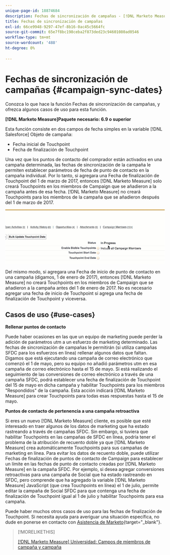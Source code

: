 ```yaml
---
unique-page-id: 18874684
description: Fechas de sincronización de campañas - [!DNL Marketo Measure] - Documentación del producto
title: Fechas de sincronización de campañas
exl-id: 66ce9948-9297-47ef-8b16-0ac45c5664fc
source-git-commit: 65e7f8bc198ceba2f873ded23c94601080ad0546
workflow-type: tm+mt
source-wordcount: '488'
ht-degree: 0%

---
```


# Fechas de sincronización de campañas {#campaign-sync-dates}

Conozca lo que hace la función Fechas de sincronización de campañas, y ofrezca algunos casos de uso para esta función.

**[!DNL Marketo Measure]Paquete necesario: 6.9 o superior**

Esta función consiste en dos campos de fecha simples en la variable [!DNL Salesforce] Objeto de campaña:

* Fecha inicial de Touchpoint
* Fecha de finalización de Touchpoint

Una vez que los puntos de contacto del comprador están activados en una campaña determinada, las fechas de sincronización de la campaña le permiten establecer parámetros de fecha de punto de contacto en la campaña individual. Por lo tanto, si agregara una Fecha de finalización de Touchpoint del 1 de marzo de 2017, entonces [!DNL Marketo Measure] solo creará Touchpoints en los miembros de Campaign que se añadieron a la campaña antes de esa fecha. [!DNL Marketo Measure] no creará Touchpoints para los miembros de la campaña que se añadieron después del 1 de marzo de 2017.

![](assets/1.gif)

Del mismo modo, si agregara una Fecha de inicio de punto de contacto en una campaña (digamos, 1 de enero de 2017), entonces [!DNL Marketo Measure] no creará Touchpoints en los miembros de Campaign que se añadieron a la campaña antes del 1 de enero de 2017. No es necesario agregar una fecha de inicio de Touchpoint si agrega una fecha de finalización de Touchpoint y viceversa.

## Casos de uso {#use-cases}

**Rellenar puntos de contacto**

Puede haber ocasiones en las que un equipo de marketing puede perder la adición de parámetros utm a un esfuerzo de marketing determinado. Las fechas de sincronización de campañas le permitirán (si utiliza campañas SFDC para los esfuerzos en línea) rellenar algunos datos que faltan. Digamos que está ejecutando una campaña de correo electrónico que comenzó el 1 de mayo, pero su equipo no añadió parámetros utm en esa campaña de correo electrónico hasta el 15 de mayo. Si está realizando el seguimiento de las conversiones de correo electrónico a través de una campaña SFDC, podrá establecer una fecha de finalización de Touchpoint del 15 de mayo en dicha campaña y habilitar Touchpoints para los miembros &quot;Respondidos&quot; de la campaña. Esta acción indicará [!DNL Marketo Measure] para crear Touchpoints para todas esas respuestas hasta el 15 de mayo.

**Puntos de contacto de pertenencia a una campaña retroactiva**

Si eres un nuevo [!DNL Marketo Measure] cliente, es posible que esté interesado en traer algunos de los datos de marketing que ha estado rastreando a través de campañas SFDC. Sin embargo, si tuviera que habilitar Touchpoints en las campañas de SFDC en línea, podría tener el problema de la atribución de recuento doble ya que [!DNL Marketo Measure] crea automáticamente Touchpoints para sus campañas de marketing en línea. Para evitar los datos de recuento doble, puede utilizar Fechas de finalización de puntos de contacto de Campaign para establecer un límite en las fechas de punto de contacto creadas por [!DNL Marketo Measure] en la campaña SFDC. Por ejemplo, si desea agregar conversiones retroactivas para una campaña de Social que ha estado rastreando en SFDC, pero comprende que ha agregado la variable [!DNL Marketo Measure] JavaScript (que crea Touchpoints en línea) el 1 de julio, permite editar la campaña de Social SFDC para que contenga una fecha de finalización de Touchpoint igual al 1 de julio y habilitar Touchpoints para esa campaña.

Puede haber muchos otros casos de uso para las fechas de finalización de Touchpoint. Si necesita ayuda para averiguar una situación específica, no dude en ponerse en contacto con [Asistencia de Marketo](https://nation.marketo.com/t5/support/ct-p/Support){target=&quot;_blank&quot;}.

>[!MORELIKETHIS]
>
>[[!DNL Marketo Measure] Universidad: Campos de miembros de campaña y campaña](https://learn.bizible.com/2-bizible-customization/137720https://universityonline.marketo.com/courses/bizible-fundamentals-channel-management/#/page/5c63007334d9f0367662b758)
